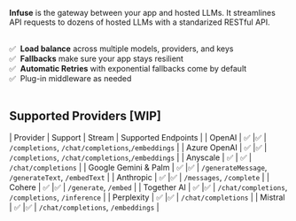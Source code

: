 **Infuse** is the gateway between your app and hosted LLMs. It streamlines API requests to dozens of hosted LLMs with a standarized RESTful API. <br><br>

✅&nbsp; **Load balance** across multiple models, providers, and keys <br> 
✅&nbsp; **Fallbacks** make sure your app stays resilient  <br>
✅&nbsp; **Automatic Retries** with exponential fallbacks come by default  <br>
✅&nbsp; Plug-in middleware as needed <br>
<br>

## Supported Providers [WIP]

| Provider  | Support | Stream | Supported Endpoints |
| OpenAI | ✅  |✅  | `/completions`, `/chat/completions`,`/embeddings` |
| Azure OpenAI | ✅  |✅  | `/completions`, `/chat/completions`,`/embeddings` |
| Anyscale | ✅   | ✅  | `/chat/completions` |
| Google Gemini & Palm | ✅  |✅  | `/generateMessage`, `/generateText`, `/embedText` |
| Anthropic  | ✅  |✅  | `/messages`, `/complete` |
| Cohere  | ✅  |✅  | `/generate`, `/embed` |
| Together AI  | ✅  |✅  | `/chat/completions`, `/completions`, `/inference` |
| Perplexity  | ✅  |✅  | `/chat/completions` |
| Mistral  | ✅  |✅  | `/chat/completions`, `/embeddings` |
